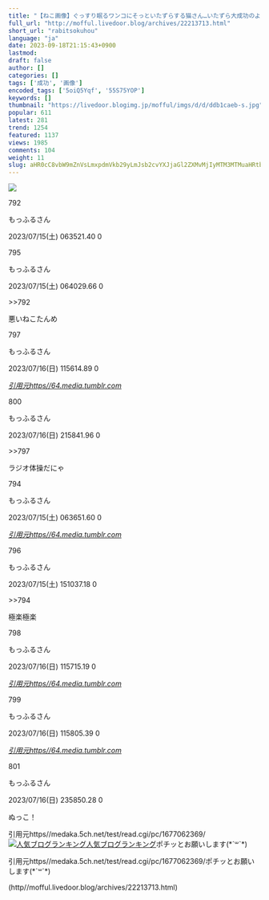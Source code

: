 ```yaml
---
title: "【ねこ画像】ぐっすり眠るワンコにそっといたずらする猫さん…いたずら大成功のようですねwww "
full_url: "http://mofful.livedoor.blog/archives/22213713.html"
short_url: "rabitsokuhou"
language: "ja"
date: 2023-09-18T21:15:43+0900
lastmod: 
draft: false
author: []
categories: []
tags: ['成功', '画像']
encoded_tags: ['5oiQ5Yqf', '55S75YOP']
keywords: []
thumbnail: "https://livedoor.blogimg.jp/mofful/imgs/d/d/ddb1caeb-s.jpg"
popular: 611
latest: 281
trend: 1254
featured: 1137
views: 1985
comments: 104
weight: 11
slug: aHR0cC8vbW9mZnVsLmxpdmVkb29yLmJsb2cvYXJjaGl2ZXMvMjIyMTM3MTMuaHRtbA==
---
```


![](https://livedoor.blogimg.jp/mofful/imgs/d/d/ddb1caeb-s.jpg)

<div><p class='t_h'>792 <p>もっふるさん</p> <p> 2023/07/15(土) 063521.40 0</p></p><p class='t_h t_i'>795 <p>もっふるさん</p> <p> 2023/07/15(土) 064029.66 0</p></p> <p class='t_b t_i'> <p class='anchor'>>>792</p> 悪いねこたんめ </p><p class='t_h'>797 <p>もっふるさん</p> <p>2023/07/16(日) 115614.89 0</p></p><a title='' target='_blank' href='https//64.media.tumblr.com/759f934d40f802f87bcf29526a77678e/cd35c5c06132df83-d9/s1280x1920/3f5454b0581a9f6fcbebd788bdb58c58fe28f1d2.jpg'><i><p>引用元https//64.media.tumblr.com</p></i></a><p class='t_h t_i'>800 <p>もっふるさん</p> <p>2023/07/16(日) 215841.96 0</p></p><p class='t_b t_i'><p class='anchor'>>>797</p>ラジオ体操だにゃ</p> <p class='t_h'>794 <p>もっふるさん</p> <p> 2023/07/15(土) 063651.60 0</p></p> <a title='' target='_blank' href='https//64.media.tumblr.com/1a68e47e7cae000a0985d65b642e4d40/36826028d49f255e-9e/s1280x1920/34f7a2fb86fbad3bd9db0ce3af70cceaa8976989.jpg'><i><p>引用元https//64.media.tumblr.com</p></i></a> <p class='t_h t_i'>796 <p>もっふるさん</p> <p> 2023/07/15(土) 151037.18 0</p></p> <p class='t_b t_i'> <p class='anchor'>>>794</p> 極楽極楽</p> <p class='t_h'>798 <p>もっふるさん</p> <p> 2023/07/16(日) 115715.19 0</p></p> <a title='' target='_blank' href='https//64.media.tumblr.com/090cec90198371308beb1c51e4171c7f/87951003c087cb5a-33/s1280x1920/8b9a0f5f61785b4a996a4a59263c24cdcadcae0d.jpg'><i><p>引用元https//64.media.tumblr.com</p></i></a> <p class='t_h'>799 <p>もっふるさん</p> <p> 2023/07/16(日) 115805.39 0</p></p> <a title='' target='_blank' href='https//64.media.tumblr.com/b5be631590b172f630ddc41acfe7c79a/a330650db4f10734-44/s1280x1920/f495786a13950e991467b6b9223e4579f3ec9bbc.jpg'><i><p>引用元https//64.media.tumblr.com</p></i></a> <p class='t_h'>801 <p>もっふるさん</p> <p> 2023/07/16(日) 235850.28 0</p></p> <p class='t_b'> ぬっこ！ </p> 引用元https//medaka.5ch.net/test/read.cgi/pc/1677062369/<a href='//blog.with2.net/link/?2036932'><img title='人気ブログランキング' src='https//blog.with2.net/img/banner/banner_21.gif'></a><a href='//blog.with2.net/link/?2036932'>人気ブログランキング</a>ポチッとお願いします(*´꒳`*)<img alt='' src='https//www11.a8.net/0.gif?a8mat=3BDUGQ+4RHMA+2HOM+BS629' height='1' width='1' border='0'> <p>引用元https//medaka.5ch.net/test/read.cgi/pc/1677062369/ポチッとお願いします(*´꒳`*)</p></div>

(http//mofful.livedoor.blog/archives/22213713.html)
